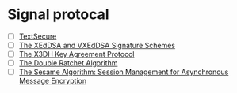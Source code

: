 # Signal protocal


- [ ]  [TextSecure](https://en.wikipedia.org/wiki/TextSecure)
- [ ]  [The XEdDSA and VXEdDSA Signature Schemes](https://signal.org/docs/specifications/xeddsa/)
- [ ]  [The X3DH Key Agreement Protocol](https://signal.org/docs/specifications/x3dh/)
- [ ]  [The Double Ratchet Algorithm](https://signal.org/docs/specifications/doubleratchet/)
- [ ]  [The Sesame Algorithm: Session Management for Asynchronous Message Encryption](https://signal.org/docs/specifications/sesame/)